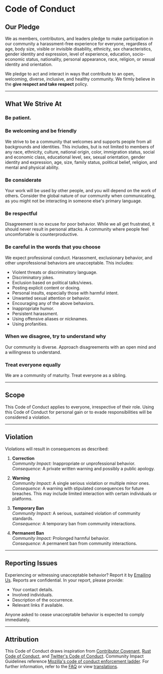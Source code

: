 # Code of Conduct

## Our Pledge

We as members, contributors, and leaders pledge to make participation in our community a harassment-free experience for everyone, regardless of age, body size, visible or invisible disability, ethnicity, sex characteristics, gender identity and expression, level of experience, education, socio-economic status, nationality, personal appearance, race, religion, or sexual identity and orientation.

We pledge to act and interact in ways that contribute to an open, welcoming, diverse, inclusive, and healthy community. We firmly believe in the **give respect and take respect** policy.

---

## What We Strive At 

### Be patient.
### Be welcoming and be friendly
We strive to be a community that welcomes and supports people from all backgrounds and identities. This includes, but is not limited to members of any race, ethnicity, culture, national origin, color, immigration status, social and economic class, educational level, sex, sexual orientation, gender identity and expression, age, size, family status, political belief, religion, and mental and physical ability.

### Be considerate
Your work will be used by other people, and you will depend on the work of others. Consider the global nature of our community when communicating, as you might not be interacting in someone else's primary language.

### Be respectful
Disagreement is no excuse for poor behavior. While we all get frustrated, it should never result in personal attacks. A community where people feel uncomfortable is counterproductive.

### Be careful in the words that you choose
We expect professional conduct. Harassment, exclusionary behavior, and other unprofessional behaviors are unacceptable. This includes:
  - Violent threats or discriminatory language.
  - Discriminatory jokes.
  - Exclusion based on political talks/views.
  - Posting explicit content or doxing.
  - Personal insults, especially those with harmful intent.
  - Unwanted sexual attention or behavior.
  - Encouraging any of the above behaviors.
  - Inappropriate humor.
  - Persistent harassment.
  - Using offensive aliases or nicknames.
  - Using profanities.

### When we disagree, try to understand why
Our community is diverse. Approach disagreements with an open mind and a willingness to understand.

### Treat everyone equally
We are a community of maturity. Treat everyone as a sibling.

---

## Scope 

This Code of Conduct applies to everyone, irrespective of their role. Using this Code of Conduct for personal gain or to evade responsibilities will be considered a violation.

---

## Violation 

Violations will result in consequences as described:

1. **Correction**  
   *Community Impact:* Inappropriate or unprofessional behavior.  
   *Consequence:* A private written warning and possibly a public apology.

2. **Warning**  
   *Community Impact:* A single serious violation or multiple minor ones.  
   *Consequence:* A warning with stipulated consequences for future breaches. This may include limited interaction with certain individuals or platforms.

3. **Temporary Ban**  
   *Community Impact:* A serious, sustained violation of community standards.  
   *Consequence:* A temporary ban from community interactions.

4. **Permanent Ban**  
   *Community Impact:* Prolonged harmful behavior.  
   *Consequence:* A permanent ban from community interactions.

---

## Reporting Issues

Experiencing or witnessing unacceptable behavior? Report it by [Emailing Us](mailto:mustafadhuleb53@gmail.com). Reports are confidential. In your report, please provide:
- Your contact details.
- Involved individuals.
- Description of the occurrence.
- Relevant links if available.

Anyone asked to cease unacceptable behavior is expected to comply immediately.

---

## Attribution

This Code of Conduct draws inspiration from [Contributor Covenant](https://www.contributor-covenant.org/version/2/0/code_of_conduct.html), [Rust Code of Conduct](https://www.rust-lang.org/policies/code-of-conduct), and [Twitter's Code of Conduct](https://github.com/twitter/.github/blob/main/code-of-conduct.md?plain=1).
Community Impact Guidelines reference [Mozilla's code of conduct enforcement ladder](https://github.com/mozilla/diversity).
For further information, refer to the [FAQ](https://www.contributor-covenant.org/faq) or view [translations](https://www.contributor-covenant.org/translations).
